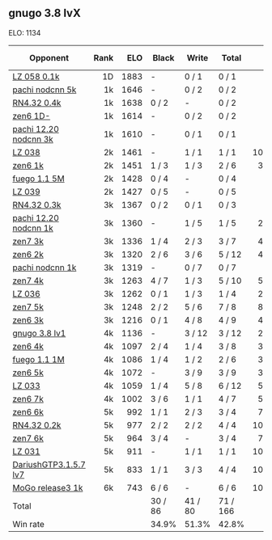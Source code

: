 ## gnugo 3.8 lvX ##

ELO: 1134

Opponent | Rank | ELO | Black | Write | Total | Win rate
---------|-----:|----:|-------|-------|-------|-------:
[LZ 058 0.1k](LZ%20058%200.1k.md) | 1D | 1883 | - | 0 / 1 | 0 / 1 | 0.0%
[pachi nodcnn 5k](pachi%20nodcnn%205k.md) | 1k | 1646 | - | 0 / 2 | 0 / 2 | 0.0%
[RN4.32 0.4k](RN4.32%200.4k.md) | 1k | 1638 | 0 / 2 | - | 0 / 2 | 0.0%
[zen6 1D-](zen6%201D-.md) | 1k | 1614 | - | 0 / 2 | 0 / 2 | 0.0%
[pachi 12.20 nodcnn 3k](pachi%2012.20%20nodcnn%203k.md) | 1k | 1610 | - | 0 / 1 | 0 / 1 | 0.0%
[LZ 038](LZ%20038.md) | 2k | 1461 | - | 1 / 1 | 1 / 1 | 100.0%
[zen6 1k](zen6%201k.md) | 2k | 1451 | 1 / 3 | 1 / 3 | 2 / 6 | 33.3%
[fuego 1.1 5M](fuego%201.1%205M.md) | 2k | 1428 | 0 / 4 | - | 0 / 4 | 0.0%
[LZ 039](LZ%20039.md) | 2k | 1427 | 0 / 5 | - | 0 / 5 | 0.0%
[RN4.32 0.3k](RN4.32%200.3k.md) | 3k | 1367 | 0 / 2 | 0 / 1 | 0 / 3 | 0.0%
[pachi 12.20 nodcnn 1k](pachi%2012.20%20nodcnn%201k.md) | 3k | 1360 | - | 1 / 5 | 1 / 5 | 20.0%
[zen7 3k](zen7%203k.md) | 3k | 1336 | 1 / 4 | 2 / 3 | 3 / 7 | 42.9%
[zen6 2k](zen6%202k.md) | 3k | 1320 | 2 / 6 | 3 / 6 | 5 / 12 | 41.7%
[pachi nodcnn 1k](pachi%20nodcnn%201k.md) | 3k | 1319 | - | 0 / 7 | 0 / 7 | 0.0%
[zen7 4k](zen7%204k.md) | 3k | 1263 | 4 / 7 | 1 / 3 | 5 / 10 | 50.0%
[LZ 036](LZ%20036.md) | 3k | 1262 | 0 / 1 | 1 / 3 | 1 / 4 | 25.0%
[zen7 5k](zen7%205k.md) | 3k | 1248 | 2 / 2 | 5 / 6 | 7 / 8 | 87.5%
[zen6 3k](zen6%203k.md) | 3k | 1216 | 0 / 1 | 4 / 8 | 4 / 9 | 44.4%
[gnugo 3.8 lv1](gnugo%203.8%20lv1.md) | 4k | 1136 | - | 3 / 12 | 3 / 12 | 25.0%
[zen6 4k](zen6%204k.md) | 4k | 1097 | 2 / 4 | 1 / 4 | 3 / 8 | 37.5%
[fuego 1.1 1M](fuego%201.1%201M.md) | 4k | 1086 | 1 / 4 | 1 / 2 | 2 / 6 | 33.3%
[zen6 5k](zen6%205k.md) | 4k | 1072 | - | 3 / 9 | 3 / 9 | 33.3%
[LZ 033](LZ%20033.md) | 4k | 1059 | 1 / 4 | 5 / 8 | 6 / 12 | 50.0%
[zen6 7k](zen6%207k.md) | 4k | 1002 | 3 / 6 | 1 / 1 | 4 / 7 | 57.1%
[zen6 6k](zen6%206k.md) | 5k | 992 | 1 / 1 | 2 / 3 | 3 / 4 | 75.0%
[RN4.32 0.2k](RN4.32%200.2k.md) | 5k | 977 | 2 / 2 | 2 / 2 | 4 / 4 | 100.0%
[zen7 6k](zen7%206k.md) | 5k | 964 | 3 / 4 | - | 3 / 4 | 75.0%
[LZ 031](LZ%20031.md) | 5k | 911 | - | 1 / 1 | 1 / 1 | 100.0%
[DariushGTP3.1.5.7 lv7](DariushGTP3.1.5.7%20lv7.md) | 5k | 833 | 1 / 1 | 3 / 3 | 4 / 4 | 100.0%
[MoGo release3 1k](MoGo%20release3%201k.md) | 6k | 743 | 6 / 6 | - | 6 / 6 | 100.0%
Total | | | 30 / 86 | 41 / 80 | 71 / 166 | 
Win rate| | | 34.9% | 51.3% | 42.8% | 
